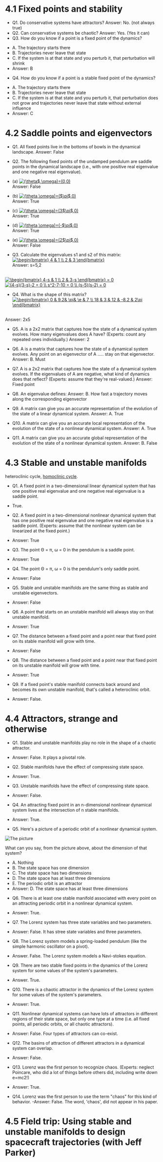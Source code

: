 # 4.1 Fixed points and stability
* Q1. Do conservative systems have attractors?
 Answer: No. (not always true)
* Q2. Can conservative systems be chaotic?
 Answer: Yes. (Yes it can)
* Q3. How do you know if a point is a fixed point of the dynamics?
 - A. The trajectory starts there
 - B. Trajectories never leave that state
 - C. If the system is at that state and you perturb it, that perturbation will shrink
 - Answer: B
* Q4. How do you know if a point is a stable fixed point of the dynamics?
- A. The trajectory starts there
- B. Trajectories never leave that state
- C. If the system is at that state and you perturb it, that perturbation does not grow and trajectories never leave that state without external influence
- Answer: C
 

# 4.2 Saddle points and eigenvectors
* Q1. All fixed points live in the bottoms of bowls in the dynamical landscape.
Answer: False
* Q2. The following fixed points of the undamped pendulum are saddle points in the dynamical landscape (i.e., with one positive real eigenvalue and one negative real eigenvalue).
* (a) <a href="https://www.codecogs.com/eqnedit.php?latex=(\theta$,\omega)=(0,0)" target="_blank"><img src="https://latex.codecogs.com/gif.latex?(\theta$,\omega)=(0,0)" title="(\theta$,\omega)=(0,0)" /></a> <br />
Answer: False
* (b) <a href="https://www.codecogs.com/eqnedit.php?latex=(\theta,\omega)=($\pi$,0)" target="_blank"><img src="https://latex.codecogs.com/gif.latex?(\theta,\omega)=($\pi$,0)" title="(\theta,\omega)=($\pi$,0)" /></a> <br />
Answer: True

* (c) <a href="https://www.codecogs.com/eqnedit.php?latex=(\theta,\omega)=(3$\pi$,0)" target="_blank"><img src="https://latex.codecogs.com/gif.latex?(\theta,\omega)=(3$\pi$,0)" title="(\theta,\omega)=(3$\pi$,0)" /></a> <br />
Answer: True

* (d) <a href="https://www.codecogs.com/eqnedit.php?latex=(\theta,\omega)=(-$\pi$,0)" target="_blank"><img src="https://latex.codecogs.com/gif.latex?(\theta,\omega)=(-$\pi$,0)" title="(\theta,\omega)=(-$\pi$,0)" /></a> <br />
Answer: True

* (e) <a href="https://www.codecogs.com/eqnedit.php?latex=(\theta,\omega)=(2$\pi$,0)" target="_blank"><img src="https://latex.codecogs.com/gif.latex?(\theta,\omega)=(2$\pi$,0)" title="(\theta,\omega)=(2$\pi$,0)" /></a> <br />
Answer: False

* Q3. Calculate the eigenvalues s1 and s2 of this matrix:<br />
<a href="https://www.codecogs.com/eqnedit.php?latex=\begin{bmatrix}&space;4&space;&&space;1&space;\\&space;2&space;&&space;3&space;\end{bmatrix}" target="_blank"><img src="https://latex.codecogs.com/gif.latex?\begin{bmatrix}&space;4&space;&&space;1&space;\\&space;2&space;&&space;3&space;\end{bmatrix}" title="\begin{bmatrix} 4 & 1 \\ 2 & 3 \end{bmatrix}" /></a> <br />
Answer: s=5,2
<br />
<a href="https://www.codecogs.com/eqnedit.php?latex=\begin{bmatrix}&space;4-s&space;&&space;1&space;\\&space;2&space;&&space;3-s&space;\end{bmatrix}&space;=&space;0" target="_blank"><img src="https://latex.codecogs.com/gif.latex?\begin{bmatrix}&space;4-s&space;&&space;1&space;\\&space;2&space;&&space;3-s&space;\end{bmatrix}&space;=&space;0" title="\begin{bmatrix} 4-s & 1 \\ 2 & 3-s \end{bmatrix} = 0" /></a>
<br />
<a href="https://www.codecogs.com/eqnedit.php?latex=(4-s)(3-s)-2&space;=&space;0&space;\\&space;s^2-7-10&space;=&space;0&space;\\&space;(s-5)(s-2)&space;=&space;0" target="_blank"><img src="https://latex.codecogs.com/gif.latex?(4-s)(3-s)-2&space;=&space;0&space;\\&space;s^2-7-10&space;=&space;0&space;\\&space;(s-5)(s-2)&space;=&space;0" title="(4-s)(3-s)-2 = 0 \\ s^2-7-10 = 0 \\ (s-5)(s-2) = 0" /></a>

* Q4. What is the shape of this matrix? <br />
<a href="https://www.codecogs.com/eqnedit.php?latex=\begin{bmatrix}&space;0&space;&&space;9.2&&space;\pi&&space;\e&space;&&space;7&space;\\&space;18&space;&&space;3&space;&&space;12&space;&&space;-8.2&space;&&space;2\pi&space;\end{bmatrix}" target="_blank"><img src="https://latex.codecogs.com/gif.latex?\begin{bmatrix}&space;0&space;&&space;9.2&&space;\pi&&space;\e&space;&&space;7&space;\\&space;18&space;&&space;3&space;&&space;12&space;&&space;-8.2&space;&&space;2\pi&space;\end{bmatrix}" title="\begin{bmatrix} 0 & 9.2& \pi& \e & 7 \\ 18 & 3 & 12 & -8.2 & 2\pi \end{bmatrix}" /></a>
<br />
Answer: 2x5

* Q5. A is a 2x2 matrix that captures how the state of a dynamical system evolves.  How many eigenvalues does A have?  (Experts: count any repeated ones individually.) 
Answer: 2

* Q6. A is a matrix that captures how the state of a dynamical system evolves.  Any point on an eigenvector of A ..... stay on that eigenvector.
Answer: B. Must

* Q7. A is a 2x2 matrix that captures how the state of a dynamical system evolves.  If the eigenvalues of A are negative, what kind of dynamics does that reflect?  (Experts: assume that they're real-valued.)
Answer: Fixed point

* Q8. An eigenvalue defines:
Answer: B. How fast a trajectory moves along the corresponding eigenvector

* Q9. A matrix can give you an accurate representation of the evolution of the state of a linear dynamical system.
Answer: A. True

* Q10. A matrix can give you an accurate local representation of the evolution of the state of a nonlinear dynamical system.
Answer: A. True

* Q11. A matrix can give you an accurate global representation of the evolution of the state of a nonlinear dynamical system.
Answer: B. False

# 4.3 Stable and unstable manifolds
heteroclinic cycle, [homoclinic cycle](https://en.wikipedia.org/wiki/Homoclinic_bifurcation).
* Q1. A fixed point in a two-dimensional linear dynamical system that has one positive real eigenvalue and one negative real eigenvalue is a saddle point.
 - True.
* Q2. A fixed point in a two-dimensional nonlinear dynamical system that has one positive real eigenvalue and one negative real eigenvalue is a saddle point.  (Experts: assume that the nonlinear system can be linearized at the fixed point.)
 - Answer: True
* Q3. The point Θ = π, ω = 0 in the pendulum is a saddle point.
 - Answer: True
* Q4. The point Θ = π, ω = 0 is the pendulum's only saddle point.
 - Answer: False
* Q5. Stable and unstable manifolds are the same thing as stable and unstable eigenvectors.
 - Answer: False
* Q6. A point that starts on an unstable manifold will always stay on that unstable manifold.
 - Answer: True
* Q7. The distance between a fixed point and a point near that fixed point on its stable manifold will grow with time.
 - Answer: False
* Q8. The distance between a fixed point and a point near that fixed point on its unstable manifold will grow with time.
 - Answer: True
* Q9. If a fixed point's stable manifold connects back around and becomes its own unstable manifold, that's called a heteroclinic orbit.
 - Answer: False.

# 4.4 Attractors, strange and otherwise
* Q1. Stable and unstable manifolds play no role in the shape of a chaotic attractor.
- Answer: False. It plays a pivotal role.
* Q2. Stable manifolds have the effect of compressing state space.
- Answer: True.
* Q3. Unstable manifolds have the effect of compressing state space.
- Answer: False.
* Q4. An attracting fixed point in an n-dimensional nonlinear dynamical system lives at the intersection of n stable manifolds.
- Answer: True.
* Q5.
Here's a picture of a periodic orbit of a nonlinear dynamical system.

![The picture](https://github.com/Taiyou/NonLinearDynamics/blob/master/content_periodic-orbit.jpg)

What can you say, from the picture above, about the dimension of that system?
 - A. Nothing
 - B. The state space has one dimension
 - C. The state space has two dimensions
 - D. The state space has at least three dimensions
 - E. The periodic orbit is an attractor
 - Answer: D. The state space has at least three dimensions
* Q6. There is at least one stable manifold associated with every point on an attracting periodic orbit in a nonlinear dynamical system.
- Answer: True.
* Q7. The Lorenz system has three state variables and two parameters.
- Answer: False. It has stree state variables and three parameters.
* Q8. The Lorenz system models a spring-loaded pendulum (like the simple harmonic oscillator on a pivot).
- Answer. False. The Lorenz system models a Navi-stokes equation.
* Q9. There are two stable fixed points in the dynamics of the Lorenz system for some values of the system's parameters.
- Answer. True.
* Q10. There is a chaotic attractor in the dynamics of the Lorenz system for some values of the system's parameters.
- Answer: True.
* Q11. Nonlinear dynamical systems can have lots of attractors in different regions of their state space, but only one type at a time (i.e. all fixed points, all periodic orbits, or all chaotic attractors).
- Answer: False. Four types of attractors can co-exist.
* Q12. The basins of attraction of different attractors in a dynamical system can overlap.
- Answer: False.
* Q13. Lorenz was the first person to recognize chaos.  (Experts: neglect Poincare, who did a lot of things before others did, including write down e=mc2!)
- Answer: True.
* Q14. Lorenz was the first person to use the term "chaos" for this kind of behavior.
-Answer: False. The word, 'chaos', did not appear in his paper.

# 4.5 Field trip: Using stable and unstable manifolds to design spacecraft trajectories (with Jeff Parker) 
